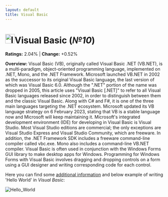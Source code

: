 ```yaml
---
layout: default
title: Visual Basic
---
```


# <img src="https://clipground.com/images/visual-basic-logo-png-1.jpg" alt="logo" width="30"/>**Visual Basic** (_№10_) 

**Ratings:** 2.04% | **Change:** +0.52% 

**Overview:** Visual Basic (VB), originally called Visual Basic .NET (VB.NET), is a multi-paradigm, object-oriented programming language, implemented on .NET, Mono, and the .NET Framework. Microsoft launched VB.NET in 2002 as the successor to its original Visual Basic language, the last version of which was Visual Basic 6.0. Although the ".NET" portion of the name was dropped in 2005, this article uses "Visual Basic [.NET]" to refer to all Visual Basic languages released since 2002, in order to distinguish between them and the classic Visual Basic. Along with C# and F#, it is one of the three main languages targeting the .NET ecosystem. Microsoft updated its VB language strategy on 6 February 2023, stating that VB is a stable language now and Microsoft will keep maintaining it.
Microsoft's integrated development environment (IDE) for developing in Visual Basic is Visual Studio. Most Visual Studio editions are commercial; the only exceptions are Visual Studio Express and Visual Studio Community, which are freeware. In addition, the .NET Framework SDK includes a freeware command-line compiler called vbc.exe. Mono also includes a command-line VB.NET compiler.
Visual Basic is often used in conjunction with the Windows Forms GUI library to make desktop apps for Windows. Programming for Windows Forms with Visual Basic involves dragging and dropping controls on a form using a GUI designer and writing corresponding code for each control.

Here you can find some [additional information](https://en.wikipedia.org/wiki/Visual_Basic_(.NET)) and below example of writing 'Hello World' in _Visual Basic_: 

![Hello_World](https://www.tutlane.com/images/visual-basic/vb_console_app_structure.PNG)
